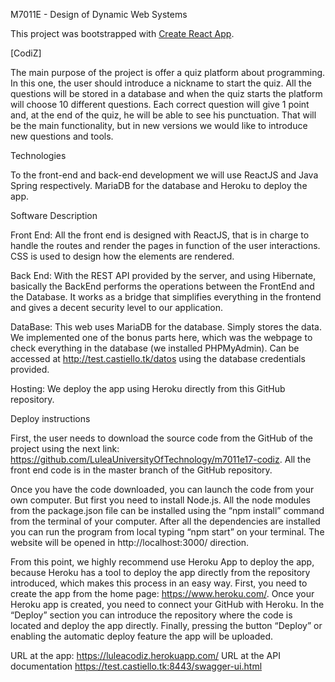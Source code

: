 M7011E - Design of Dynamic Web Systems

This project was bootstrapped with [Create React App](https://github.com/facebookincubator/create-react-app).

[CodiZ]

The main purpose of the project is offer a quiz platform about programming. In this one, the user should introduce a nickname to start the quiz. All the questions will be stored in a database and when the quiz starts the platform will choose 10 different questions. Each correct question will give 1 point and, at the end of the quiz, he will be able to see his punctuation. That will be the main functionality, but in new versions we would like to introduce new questions and tools.

Technologies

To the front-end and back-end development we will use ReactJS and Java Spring respectively. MariaDB for the database and Heroku to deploy the app.

Software Description

Front End: All the front end is designed with ReactJS, that is in charge to handle the routes and render the pages in function of the user interactions. CSS is used to design how the elements are rendered.

Back End: With the REST API provided by the server, and using Hibernate, basically the BackEnd performs the operations between the FrontEnd and the Database. It works as a bridge that simplifies everything in the frontend and gives a decent security level to our application.

DataBase: This web uses MariaDB for the database. Simply stores the data. We implemented one of the bonus parts here, which was the webpage to check everything in the database (we installed PHPMyAdmin). Can be accessed at http://test.castiello.tk/datos using the database credentials provided.

Hosting: We deploy the app using Heroku directly from this GitHub repository.

Deploy instructions

First, the user needs to download the source code from the GitHub of the project using the next link: https://github.com/LuleaUniversityOfTechnology/m7011e17-codiz. All the front end code is in the master branch of the GitHub repository.

Once you have the code downloaded, you can launch the code from your own computer. But first you need to install Node.js. All the node modules from the package.json file  can be installed using the “npm install” command from the terminal of your computer. After all the dependencies are installed you can run the program from local typing “npm start” on your terminal. The website will be opened in http://localhost:3000/ direction.

From this point, we highly recommend use Heroku App to deploy the app, because Heroku has a tool to deploy the app directly from the repository introduced, which makes this process in an easy way. First, you need to create the app from the home page: https://www.heroku.com/. Once your Heroku app is created, you need to connect your GitHub with Heroku. In the “Deploy” section you can introduce the repository where the code is located and deploy the app directly. Finally, pressing the button “Deploy” or enabling the automatic deploy feature the app will be uploaded.


URL at the app: https://luleacodiz.herokuapp.com/
URL at the API documentation https://test.castiello.tk:8443/swagger-ui.html 
